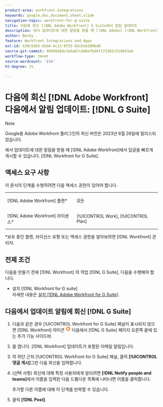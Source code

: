 ```yaml
---
product-area: workfront-integrations
keywords: google,doc,document,sheet,slide
navigation-topic: workfront-for-g-suite
title: 다음에 회신 [!DNL Adobe Workfront] G Suite에서 알림 업데이트
description: 에서 업데이트에 대한 알림을 받을 때 [!DNL Adobe] [!DNL Workfront], Workfront for G Suite에서 회신을 빠르게 게시할 수 있습니다.
author: Becky
feature: Workfront Integrations and Apps
exl-id: b39c53b5-02b6-4c13-9f25-83cb3e3096d8
source-git-commit: 4b95828dc3e6a67c4dbefb46f173303c519643a9
workflow-type: tm+mt
source-wordcount: '214'
ht-degree: 1%

---
```


# 다음에 회신 [!DNL Adobe Workfront] 다음에서 알림 업데이트: [!DNL G Suite]

>[!NOTE]
>
>Google용 Adobe Workfront 플러그인의 최신 버전은 2023년 6월 26일에 릴리스되었습니다.

에서 업데이트에 대한 알림을 받을 때 [!DNL Adobe Workfront]에서 답글을 빠르게 게시할 수 있습니다. [!DNL Workfront for G Suite].

## 액세스 요구 사항

이 문서의 단계를 수행하려면 다음 액세스 권한이 있어야 합니다.

<table style="table-layout:auto"> 
 <col> 
 <col> 
 <tbody> 
  <tr> 
   <td role="rowheader">[!DNL Adobe Workfront] 플랜*</td> 
   <td> <p>모든</p> </td> 
  </tr> 
  <tr> 
   <td role="rowheader">[!DNL Adobe Workfront] 라이센스*</td> 
   <td> <p>[!UICONTROL Work], [!UICONTROL Plan]</p> </td> 
  </tr> 
  </tbody> 
</table>

&#42;보유 중인 플랜, 라이선스 유형 또는 액세스 권한을 알아보려면 [!DNL Workfront] 관리자.

## 전제 조건

다음을 만들기 전에 [!DNL Workfront] 의 작업 [!DNL G Suite], 다음을 수행해야 합니다.

* 설치 [!DNL Workfront for G suite]\
   자세한 내용은 [설치 [!DNL Adobe Workfront for G Suite]](../../workfront-integrations-and-apps/workfront-for-g-suite/install-workfront-for-gsuite.md).

## 다음에서 업데이트 알림에 회신 [!DNL G Suite]

1. 다음과 같은 경우 [!UICONTROL Workfront for G Suite] 패널이 표시되지 않으면 [!DNL Workfront] 아이콘 ![](assets/wf-lion-icon.png) 다음에서 [!DNL G Suite] 페이지 오른쪽 끝에 있는 추가 기능 사이드바.
1. 를 엽니다. [!DNL Workfront] 업데이트가 포함된 이메일 알림입니다.
1. 의 하단 근처 [!UICONTROL Workfront for G Suite] 패널, 클릭 **[!UICONTROL 댓글 게시]**&#x200B;그런 다음 회신을 입력합니다.
1. (선택 사항) 회신에 대해 특정 사용자에게 알리려면 **[!DNL Notify people and teams]**&#x200B;에서 이름을 입력한 다음 드롭다운 목록에 나타나면 이름을 클릭합니다.

   추가할 다른 이름에 대해 이 단계를 반복할 수 있습니다.

1. 클릭 **[!DNL Post]**.
